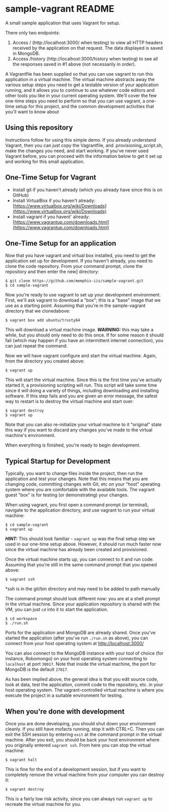 sample-vagrant README
======================

A small sample application that uses Vagrant for setup.

There only two endpoints:

1. Access / (http://localhost:3000/ when testing) to view all HTTP headers
   received by the application on that request. The data displayed is saved
   in MongoDB.
2. Access /history (http://localhost:3000/history when testing) to see all
   the responses saved in #1 above (not necessarily in order).

A Vagrantfile has been supplied so that you can use vagrant to run this application
in a virtual machine. The virtual machine abstracts away the various setup steps
you need to get a testable version of your application running, and it allows you
to continue to use whatever code editors and other tools you like in your current
operating system. We'll cover the few one-time steps you need to perform so that you
can use vagrant, a one-time setup for this project, and the common development
activities that you'll want to know about

Using this repository
------------------------

Instructions follow for using this simple demo. If you already understand Vagrant,
then you can just copy the Vagrantfile, and .provisioning_script.sh, make the changes
you need, and start working. If you've never used Vagrant before, you can proceed with
the information below to get it set up and working for this small application.

One-Time Setup for Vagrant
-------------------------------

 * Install git if you haven't already (which you already have since this is on GitHub)
 * Install VirtualBox if you haven't already:
   [https://www.virtualbox.org/wiki/Downloads](https://www.virtualbox.org/wiki/Downloads)
 * Install vagrant if you havent' already:
   [https://www.vagrantup.com/downloads.html](https://www.vagrantup.com/downloads.html)

One-Time Setup for an application
----------------------------------

Now that you have vagrant and virtual box installed, you need to get the application
set up for development. If you haven't already, you need to clone the code
repository. From your command prompt, clone the repository and then enter the new]
directory:

    $ git clone https://github.com/memphis-iis/sample-vagrant.git
    $ cd sample-vagrant

Now you're ready to use vagrant to set up your development environment. First,
we'll ask vagrant to download a "box"; this is a "base" image that we use as a
starting point. Assuming that you're in the sample-vagrant directory that we
clonedabove:

    $ vagrant box add ubuntu/trusty64

This will download a virtual machine image. ***WARNING:*** this may take a while,
but you should only need to do this once. If for some reason it should fail (which
may happen if you have an intermittent internet connection), you can just repeat
the command.

Now we will have vagrant configure and start the virtual machine. Again, from the
directory you created above:

    $ vagrant up

This will start the virtual machine. Since this is the first time you've actually
started it, a provisioning scripting will run. This script will take some time
since it will doing a variety of things, including downloading and installing
software. If this step fails and you are given an error message, the safest way
to restart is to destroy the virtual machine and start over:

    $ vagrant destroy
    $ vagrant up

Note that you can also re-initialize your virtual machine to it "original" state
this way if you want to discard any changes you've made to the virtual machine's
environment.

When everything is finished, you're ready to begin development.

Typical Startup for Development
--------------------------------

Typically, you want to change files inside the project, then run the application
and test your changes. Note that this means that you are changing code, committing
changes with Git, etc on your "host" operating system where you are comfortable with
the available tools. The vagrant guest "box" is for testing (or demonstrating)
your changes.

When using vagrant, you first open a command prompt (or terminal), navigate to the
application directory, and use vagrant to run your virtual machine:

    $ cd sample-vagrant
    $ vagrant up

***HINT:*** This should look familiar - `vagrant up` was the final setup step
we used in our one-time setup above. However, it should run much faster now since
the virtual machine has already been created and provisioned.

Once the virtual machine starts up, you can connect to it and run code. Assuming
that you're still in the same command prompt that you opened above:

    $ vagrant ssh

*ssh is in the git/bin directory and may need to be added to path manually

The command prompt should look different now: you are at a shell prompt in the
virtual machine. Since your application repository is shared with the VM, you can
just `cd` into it to start the application.

    $ cd workspace
    $ ./run.sh

Ports for the application and MongoDB are already shared. Once you've started
the application (after you've run `./run.sh` as above), you can connect from
your host operating system at
[http://localhost:3000/](http://localhost:3000/)

You can also connect to the MongoDB instance with your tool of choice (for instance,
Robomongo) on your host operating system connecting to `localhost` at port `30017`.
Note that inside the virtual machine, the port for MongoDB is the default `27017`.

As has been implied above, the general idea is that you edit source code, look at
data, test the application, commit code to the repository, etc. in your host
operating system. The vagrant-controlled virtual machine is where you execute the
project in a suitable environment for testing.

When you're done with development
----------------------------------------

Once you are done developing, you should shut down your environment cleanly. If
you still have mofacts running, stop it with CTRL+C. Then you can exit the SSH
session by entering `exit` at the command prompt in the virtual machine. After
you exit, you should be back your host environment where you originally entered
`vagrant ssh`. From here you can stop the virtual machine:

    $ vagrant halt

This is fine for the end of a development session, but if you want to completely
remove the virtual machine from your computer you can destroy it:

    $ vagrant destroy

This is a fairly low risk activity, since you can always run `vagrant up` to
recreate the virtual machine for you.
